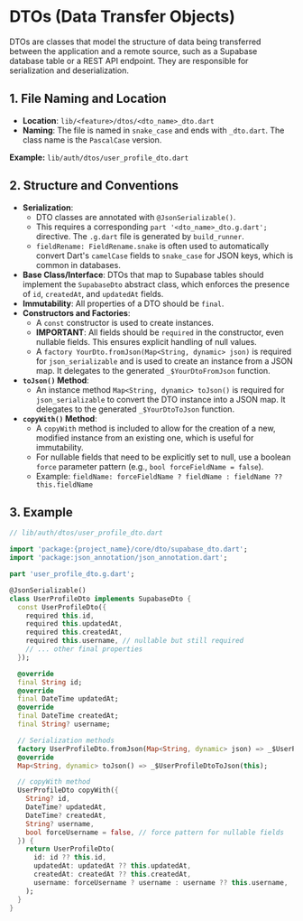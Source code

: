 # DTOs (Data Transfer Objects)

DTOs are classes that model the structure of data being transferred between the application and a remote source, such as a Supabase database table or a REST API endpoint. They are responsible for serialization and deserialization.

## 1. File Naming and Location

-   **Location**: `lib/<feature>/dtos/<dto_name>_dto.dart`
-   **Naming**: The file is named in `snake_case` and ends with `_dto.dart`. The class name is the `PascalCase` version.

**Example:** `lib/auth/dtos/user_profile_dto.dart`

## 2. Structure and Conventions

-   **Serialization**:
    -   DTO classes are annotated with `@JsonSerializable()`.
    -   This requires a corresponding `part '<dto_name>_dto.g.dart';` directive. The `.g.dart` file is generated by `build_runner`.
    -   `fieldRename: FieldRename.snake` is often used to automatically convert Dart's `camelCase` fields to `snake_case` for JSON keys, which is common in databases.
-   **Base Class/Interface**: DTOs that map to Supabase tables should implement the `SupabaseDto` abstract class, which enforces the presence of `id`, `createdAt`, and `updatedAt` fields.
-   **Immutability**: All properties of a DTO should be `final`.
-   **Constructors and Factories**:
    -   A `const` constructor is used to create instances.
    -   **IMPORTANT**: All fields should be `required` in the constructor, even nullable fields. This ensures explicit handling of null values.
    -   A `factory YourDto.fromJson(Map<String, dynamic> json)` is required for `json_serializable` and is used to create an instance from a JSON map. It delegates to the generated `_$YourDtoFromJson` function.
-   **`toJson()` Method**:
    -   An instance method `Map<String, dynamic> toJson()` is required for `json_serializable` to convert the DTO instance into a JSON map. It delegates to the generated `_$YourDtoToJson` function.
-   **`copyWith()` Method**:
    -   A `copyWith` method is included to allow for the creation of a new, modified instance from an existing one, which is useful for immutability.
    -   For nullable fields that need to be explicitly set to null, use a boolean `force` parameter pattern (e.g., `bool forceFieldName = false`).
    -   Example: `fieldName: forceFieldName ? fieldName : fieldName ?? this.fieldName`

## 3. Example

```dart
// lib/auth/dtos/user_profile_dto.dart

import 'package:{project_name}/core/dto/supabase_dto.dart';
import 'package:json_annotation/json_annotation.dart';

part 'user_profile_dto.g.dart';

@JsonSerializable()
class UserProfileDto implements SupabaseDto {
  const UserProfileDto({
    required this.id,
    required this.updatedAt,
    required this.createdAt,
    required this.username, // nullable but still required
    // ... other final properties
  });

  @override
  final String id;
  @override
  final DateTime updatedAt;
  @override
  final DateTime createdAt;
  final String? username;

  // Serialization methods
  factory UserProfileDto.fromJson(Map<String, dynamic> json) => _$UserProfileDtoFromJson(json);
  @override
  Map<String, dynamic> toJson() => _$UserProfileDtoToJson(this);

  // copyWith method
  UserProfileDto copyWith({
    String? id,
    DateTime? updatedAt,
    DateTime? createdAt,
    String? username,
    bool forceUsername = false, // force pattern for nullable fields
  }) {
    return UserProfileDto(
      id: id ?? this.id,
      updatedAt: updatedAt ?? this.updatedAt,
      createdAt: createdAt ?? this.createdAt,
      username: forceUsername ? username : username ?? this.username,
    );
  }
}
```
